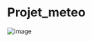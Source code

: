 # Projet_meteo



![image](https://github.com/Trylllu/Projet_meteo/assets/123357665/46424b43-63b7-481d-bdf2-9996e290782b)
